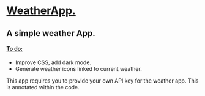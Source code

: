 <h1><ins> WeatherApp. </ins></h1> 
<h2>A simple weather App.</h2>
<h4> <ins> To do: </ins></h4>
<ul> 
  <li>Improve CSS, add dark mode.</li>
  <li>Generate weather icons linked to current weather.</li>
</ul>

<p>This app requires you to provide your own API key for the weather app. This is annotated within the code.</p>
